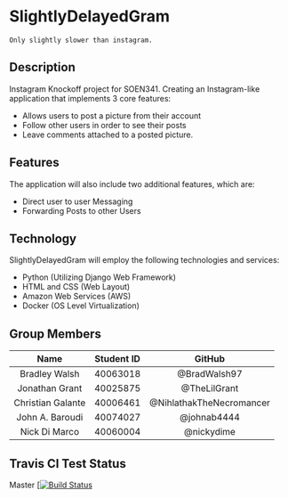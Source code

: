 # SlightlyDelayedGram
    Only slightly slower than instagram.

## Description
Instagram Knockoff project for SOEN341. Creating an Instagram-like application that implements 3 core features:<br/>
* Allows users to post a picture from their account<br/>
* Follow other users in order to see their posts<br/>
* Leave comments attached to a posted picture.<br/>

## Features
The application will also include two additional features, which are:<br/>
* Direct user to user Messaging<br/>
* Forwarding Posts to other Users<br/>

## Technology
SlightlyDelayedGram will employ the following technologies and services:<br/>
* Python (Utilizing Django Web Framework)<br/>
* HTML and CSS (Web Layout)<br/>
* Amazon Web Services (AWS)<br/>
* Docker (OS Level Virtualization)<br/>

## Group Members
|       Name                |       Student ID          |       GitHub              |
|:-------------------------:|:-------------------------:|:-------------------------:|
|Bradley Walsh              |40063018                   |@BradWalsh97                |
|Jonathan Grant             |40025875                   |@TheLilGrant                |
|Christian Galante          |40006461                   |@NihlathakTheNecromancer    |
|John A. Baroudi            |40074027                   |@johnab4444                 |
|Nick Di Marco              |40060004                   |@nickydime                  |


## Travis CI Test Status
Master [[![Build Status](https://travis-ci.org/BradWalsh97/SlightlyDelayedGram.svg?branch=master)](https://travis-ci.org/BradWalsh97/SlightlyDelayedGram)

